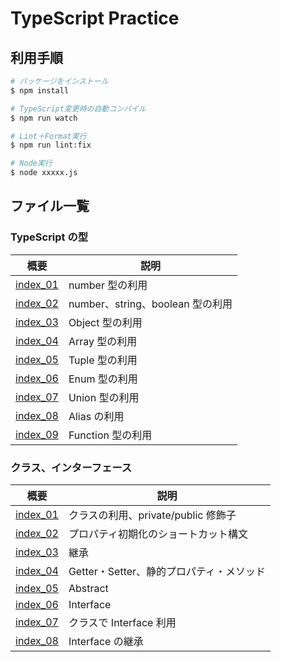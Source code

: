 # TypeScript Practice

## 利用手順

```bash
# パッケージをインストール
$ npm install

# TypeScript変更時の自動コンパイル
$ npm run watch

# Lint＋Format実行
$ npm run lint:fix

# Node実行
$ node xxxxx.js
```

## ファイル一覧

### TypeScript の型

| 概要                                  | 説明                             |
| ------------------------------------- | -------------------------------- |
| [index_01](/src/section2/index_01.ts) | number 型の利用                  |
| [index_02](/src/section2/index_02.ts) | number、string、boolean 型の利用 |
| [index_03](/src/section2/index_03.ts) | Object 型の利用                  |
| [index_04](/src/section2/index_04.ts) | Array 型の利用                   |
| [index_05](/src/section2/index_05.ts) | Tuple 型の利用                   |
| [index_06](/src/section2/index_06.ts) | Enum 型の利用                    |
| [index_07](/src/section2/index_07.ts) | Union 型の利用                   |
| [index_08](/src/section2/index_08.ts) | Alias の利用                     |
| [index_09](/src/section2/index_09.ts) | Function 型の利用                |

### クラス、インターフェース

| 概要                                  | 説明                                     |
| ------------------------------------- | ---------------------------------------- |
| [index_01](/src/section4/index_01.ts) | クラスの利用、private/public 修飾子      |
| [index_02](/src/section4/index_02.ts) | プロパティ初期化のショートカット構文     |
| [index_03](/src/section4/index_03.ts) | 継承                                     |
| [index_04](/src/section4/index_04.ts) | Getter・Setter、静的プロパティ・メソッド |
| [index_05](/src/section4/index_05.ts) | Abstract                                 |
| [index_06](/src/section4/index_06.ts) | Interface                                |
| [index_07](/src/section4/index_07.ts) | クラスで Interface 利用                  |
| [index_08](/src/section4/index_08.ts) | Interface の継承                         |
